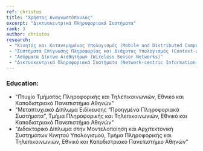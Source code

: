 ```yaml
---
ref: christos
title: "Χρήστος Αναγνωστόπουλος"
excerpt: "Δικτυοκεντρικά Πληροφοριακά Συστήματα"
rank: 3
author: christos
research:
 - "Κινητός και Κατανεμημένος Υπολογισμός (Mobile and Distributed Computing)"
 - "Συστήματα Επίγνωσης Πληροφορίας και Διάχυτος Υπολογισμός (Context-aware and Pervasive Computing)"
 - "Ασύρματα Δίκτυα Αισθητήρων (Wireless Sensor Networks)"
 - "Δικτυοκεντρικά Πληροφοριακά Συστήματα (Network-centric Information Systems)"
---
```


### Education:
  - "Πτυχίο Τμήματος Πληροφορικής και Τηλεπικοινωνιών, Εθνικό και Καποδιστριακό Πανεπιστήμιο Αθηνών"
  - "Μεταπτυχιακό Δίπλωμα Ειδίκευσης “Προηγμένα Πληροφοριακά Συστήματα”, Τμήμα Πληροφορικής και Τηλεπικοινωνιών, Εθνικό και Καποδιστριακό Πανεπιστήμιο Αθηνών"
  - "Διδακτορικό Δίπλωμα στην Μοντελοποίηση και Αρχιτεκτονική Συστημάτων Κινητού Υπολογισμού, Τμήμα Πληροφορικής και Τηλεπικοινωνιών, Εθνικό και Καποδιστριακό Πανεπιστήμιο Αθηνών"
